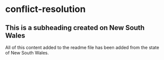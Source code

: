 # conflict-resolution

## This is a subheading created on New South Wales

All of this content added to the readme file has been added from the state of New South Wales.
